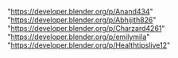 "https://developer.blender.org/p/Anand434"
"https://developer.blender.org/p/Abhijith826"
"https://developer.blender.org/p/Charzard4261"
"https://developer.blender.org/p/emilymila"
"https://developer.blender.org/p/Healthtipslive12"
